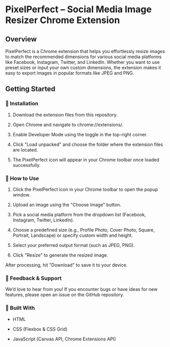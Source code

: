 # PixelPerfect – Social Media Image Resizer Chrome Extension
## Overview
PixelPerfect is a Chrome extension that helps you effortlessly resize images to match the recommended dimensions for various social media platforms like Facebook, Instagram, Twitter, and LinkedIn. Whether you want to use preset sizes or input your own custom dimensions, the extension makes it easy to export images in popular formats like JPEG and PNG.

## Getting Started
### 🧩 Installation
  1. Download the extension files from this repository.
  
  2. Open Chrome and navigate to chrome://extensions/.
  
  3. Enable Developer Mode using the toggle in the top-right corner.
  
  4. Click "Load unpacked" and choose the folder where the extension files are located.
  
  5. The PixelPerfect icon will appear in your Chrome toolbar once loaded successfully.

### 📸 How to Use
  1. Click the PixelPerfect icon in your Chrome toolbar to open the popup window.
  
  2. Upload an image using the "Choose Image" button.
  
  3. Pick a social media platform from the dropdown list (Facebook, Instagram, Twitter, LinkedIn).
  
  4. Choose a predefined size (e.g., Profile Photo, Cover Photo, Square, Portrait, Landscape) or specify custom width and height.
  
  5. Select your preferred output format (such as JPEG, PNG).
  
  6. Click "Resize" to generate the resized image.

After processing, hit "Download" to save it to your device.

### 💬 Feedback & Support
We’d love to hear from you! If you encounter bugs or have ideas for new features, please open an issue on the GitHub repository.

### 🔧 Built With
- HTML

- CSS (Flexbox & CSS Grid)

- JavaScript (Canvas API, Chrome Extensions API)
